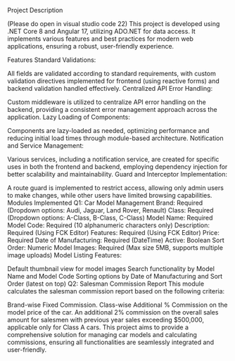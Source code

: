 Project Description

(Please do open in visual studio code 22)
This project is developed using .NET Core 8 and Angular 17, utilizing ADO.NET for data access. It implements various features and best practices for modern web applications, ensuring a robust, user-friendly experience.

Features
Standard Validations:

All fields are validated according to standard requirements, with custom validation directives implemented for frontend (using reactive forms) and backend validation handled effectively.
Centralized API Error Handling:

Custom middleware is utilized to centralize API error handling on the backend, providing a consistent error management approach across the application.
Lazy Loading of Components:

Components are lazy-loaded as needed, optimizing performance and reducing initial load times through module-based architecture.
Notification and Service Management:

Various services, including a notification service, are created for specific uses in both the frontend and backend, employing dependency injection for better scalability and maintainability.
Guard and Interceptor Implementation:

A route guard is implemented to restrict access, allowing only admin users to make changes, while other users have limited browsing capabilities.
Modules Implemented
Q1: Car Model Management
Brand: Required (Dropdown options: Audi, Jaguar, Land Rover, Renault)
Class: Required (Dropdown options: A-Class, B-Class, C-Class)
Model Name: Required
Model Code: Required (10 alphanumeric characters only)
Description: Required (Using FCK Editor)
Features: Required (Using FCK Editor)
Price: Required
Date of Manufacturing: Required (DateTime)
Active: Boolean
Sort Order: Numeric
Model Images: Required (Max size 5MB, supports multiple image uploads)
Model Listing Features:

Default thumbnail view for model images
Search functionality by Model Name and Model Code
Sorting options by Date of Manufacturing and Sort Order (latest on top)
Q2: Salesman Commission Report
This module calculates the salesman commission report based on the following criteria:

Brand-wise Fixed Commission.
Class-wise Additional % Commission on the model price of the car.
An additional 2% commission on the overall sales amount for salesmen with previous year sales exceeding $500,000, applicable only for Class A cars.
This project aims to provide a comprehensive solution for managing car models and calculating commissions, ensuring all functionalities are seamlessly integrated and user-friendly.

